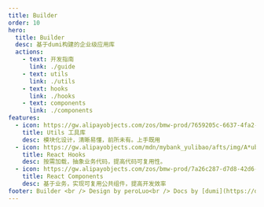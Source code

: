 ```yaml
---
title: Builder
order: 10
hero:
  title: Builder
  desc: 基于dumi构建的企业级应用库
  actions:
    - text: 开发指南
      link: ./guide
    - text: utils
      link: ./utils
    - text: hooks
      link: ./hooks
    - text: components
      link: ./components
features:
  - icon: https://gw.alipayobjects.com/zos/bmw-prod/7659205c-6637-4fa2-8529-d32e5818304b/k7htflfb_w144_h144.png
    title: Utils 工具库
    desc: 模块化设计，清晰易懂，前所未有。上手既用
  - icon: https://gw.alipayobjects.com/mdn/mybank_yulibao/afts/img/A*ubROQ7nSUHUAAAAAAAAAAABkARQnAQ
    title: React Hooks
    desc: 按需加载，抽象业务代码，提高代码可复用性。
  - icon: https://gw.alipayobjects.com/zos/bmw-prod/7a26c287-d7d8-42d6-8a55-c9aa4c097149.webp
    title: React Components
    desc: 基于业务，实现可复用公共组件，提高开发效率
footer: Builder <br /> Design by peroLuo<br /> Docs by [dumi](https://d.umijs.org)
---
```


